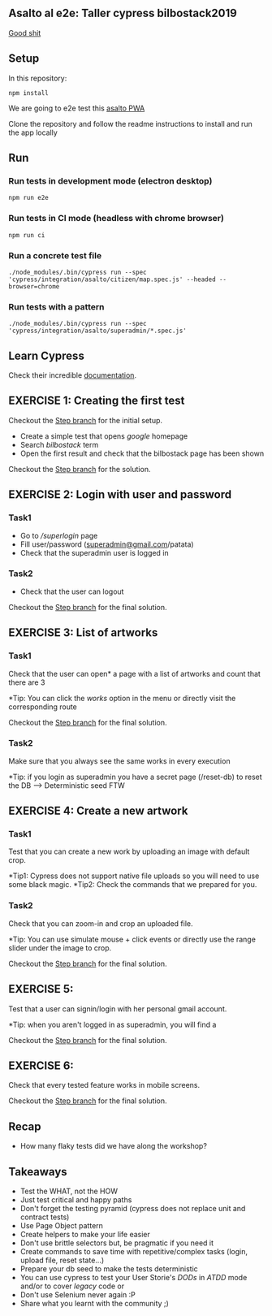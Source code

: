 ## Asalto al e2e: Taller cypress bilbostack2019 

[Good shit](https://asalto.firebaseapp.com/#/)

## Setup

In this repository:

`npm install`

We are going to e2e test this [asalto PWA](https://github.com/agualis/asalto)

Clone the repository and follow the readme instructions to install and run the app locally

## Run

### Run tests in development mode (electron desktop)

`npm run e2e`

### Run tests in CI mode (headless with chrome browser)

`npm run ci`

### Run a concrete test file

`./node_modules/.bin/cypress run --spec 'cypress/integration/asalto/citizen/map.spec.js' --headed --browser=chrome`

### Run tests with a pattern

`./node_modules/.bin/cypress run --spec 'cypress/integration/asalto/superadmin/*.spec.js'`

## Learn Cypress

Check their incredible [documentation](https://www.cypress.io/).

## EXERCISE 1: Creating the first test

Checkout the [Step  branch](https://github.com/agualis/asalto-cypress/tree/) for the initial setup.     

- Create a simple test that opens *google* homepage
- Search *bilbostack* term
- Open the first result and check that the bilbostack page has been shown

Checkout the [Step  branch](https://github.com/agualis/asalto-cypress/tree/) for the solution.     


## EXERCISE 2: Login with user and password

### Task1
- Go to */superlogin* page
- Fill user/password (superadmin@gmail.com/patata)
- Check that the superadmin user is logged in

### Task2
- Check that the user can logout

Checkout the [Step  branch](https://github.com/agualis/asalto-cypress/tree/) for the final solution.     

## EXERCISE 3: List of artworks

### Task1
Check that the user can open* a page with a list of artworks and count that there are 3

*Tip: You can click the *works* option in the menu or directly visit the corresponding route

Checkout the [Step  branch](https://github.com/agualis/asalto-cypress/tree/) for the final solution.     
 
### Task2
Make sure that you always see the same works in every execution

*Tip: if you login as superadmin you have a secret page (/reset-db) to reset the DB --> Deterministic seed FTW 

## EXERCISE 4: Create a new artwork

### Task1 
Test that you can create a new work by uploading an image with default crop.

*Tip1: Cypress does not support native file uploads so you will need to use some black magic. 
*Tip2: Check the commands that we prepared for you.

### Task2
Check that you can zoom-in and crop an uploaded file. 

*Tip: You can use simulate mouse + click events or directly use the range slider under the image to crop. 

Checkout the [Step  branch](https://github.com/agualis/asalto-cypress/tree/) for the final solution.     

## EXERCISE 5:
Test that a user can signin/login with her personal gmail account. 

*Tip: when you aren't logged in as superadmin, you will find a 

Checkout the [Step  branch](https://github.com/agualis/asalto-cypress/tree/) for the final solution.     

## EXERCISE 6:

Check that every tested feature works in mobile screens. 


Checkout the [Step  branch](https://github.com/agualis/asalto-cypress/tree/) for the final solution.     


## Recap
- How many flaky tests did we have along the workshop?


## Takeaways

- Test the WHAT, not the HOW
- Just test critical and happy paths
- Don't forget the testing pyramid (cypress does not replace unit and contract tests)
- Use Page Object pattern
- Create helpers to make your life easier
- Don't use brittle selectors but, be pragmatic if you need it
- Create commands to save time with repetitive/complex tasks (login, upload file, reset state...)
- Prepare your db seed to make the tests deterministic
- You can use cypress to test your User Storie's *DODs* in *ATDD* mode and/or to cover *legacy* code or 
- Don't use Selenium never again :P
- Share what you learnt with the community ;)
